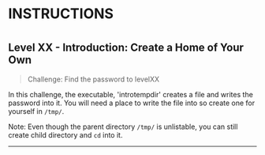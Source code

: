 # INSTRUCTIONS
#
## Level XX - Introduction: Create a Home of Your Own

> Challenge: Find the password to levelXX

In this challenge, the executable, 'introtempdir' creates a file and writes the
password into it. You will need a place to write the file into so create one
for yourself in `/tmp/`.

Note: Even though the parent directory `/tmp/` is unlistable, you can still
create child directory and `cd` into it.

---
